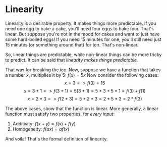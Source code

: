 # Linearity
Linearity is a desirable property. It makes things more predictable. If you need one egg to bake a cake, you'll need four eggs to bake four. That's linear. But suppose you're not in the mood for cakes and want to just have some hard-boiled eggs! If you need 15 minutes for one, you'll still need just 15 minutes (or something around that) for ten. That's non-linear.

So, linear things are predictable, while non-linear things can be more tricky to predict. It can be said that _linearity makes things predictable_. 

That was for breaking the ice. Now, suppose we have a function that takes a number _x_, multiplies it by 5: $f(x)=5x$ Now consider the following cases:
$$ x=3 => f(3) = 15 $$
$$ x=3+1 => f(3+1) = 5(3+1) = 5*3 + 5*1 = f(3) + f(1) $$
$$ x = 2 * 3 => f(2*3) = 5*2*3 = 2*5*3 = 2*f(3) $$

The above cases, show that the function is linear. More generally, a linear function must satisfy two properties, for _every input_:
1. Additivity: $f(x + y) = f(x) + f(y)$
2. Homogeneity: $f(ax) = af(x)$

And voila! That's the formal definition of linearity.
